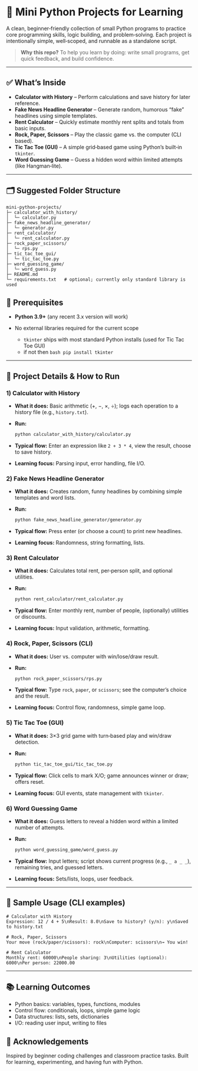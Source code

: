 # 🐍 Mini Python Projects for Learning

A clean, beginner‑friendly collection of small Python programs to practice core programming skills, logic building, and problem‑solving. Each project is intentionally simple, well‑scoped, and runnable as a standalone script.

> **Why this repo?** To help you learn by doing: write small programs, get quick feedback, and build confidence.

---

## ✅ What’s Inside

* **Calculator with History** – Perform calculations and save history for later reference.
* **Fake News Headline Generator** – Generate random, humorous “fake” headlines using simple templates.
* **Rent Calculator** – Quickly estimate monthly rent splits and totals from basic inputs.
* **Rock, Paper, Scissors** – Play the classic game vs. the computer (CLI based).
* **Tic Tac Toe (GUI)** – A simple grid‑based game using Python’s built‑in `tkinter`.
* **Word Guessing Game** – Guess a hidden word within limited attempts (like Hangman‑lite).

---

## 🗂️ Suggested Folder Structure

```
mini-python-projects/
├─ calculator_with_history/
│  └─ calculator.py
├─ fake_news_headline_generator/
│  └─ generator.py
├─ rent_calculator/
│  └─ rent_calculator.py
├─ rock_paper_scissors/
│  └─ rps.py
├─ tic_tac_toe_gui/
│  └─ tic_tac_toe.py
├─ word_guessing_game/
│  └─ word_guess.py
├─ README.md
└─ requirements.txt   # optional; currently only standard library is used
```
## 🧰 Prerequisites

* **Python 3.9+** (any recent 3.x version will work)
* No external libraries required for the current scope

  * `tkinter` ships with most standard Python installs (used for Tic Tac Toe GUI)
  * if not then  ```bash pip install tkinter  ```
  
---

## 📘 Project Details & How to Run

### 1) Calculator with History

* **What it does:** Basic arithmetic (+, −, ×, ÷); logs each operation to a history file (e.g., `history.txt`).
* **Run:**

  ```bash
  python calculator_with_history/calculator.py
  ```
* **Typical flow:** Enter an expression like `2 + 3 * 4`, view the result, choose to save history.
* **Learning focus:** Parsing input, error handling, file I/O.

### 2) Fake News Headline Generator

* **What it does:** Creates random, funny headlines by combining simple templates and word lists.
* **Run:**

  ```bash
  python fake_news_headline_generator/generator.py
  ```
* **Typical flow:** Press enter (or choose a count) to print new headlines.
* **Learning focus:** Randomness, string formatting, lists.

### 3) Rent Calculator

* **What it does:** Calculates total rent, per‑person split, and optional utilities.
* **Run:**

  ```bash
  python rent_calculator/rent_calculator.py
  ```
* **Typical flow:** Enter monthly rent, number of people, (optionally) utilities or discounts.
* **Learning focus:** Input validation, arithmetic, formatting.

### 4) Rock, Paper, Scissors (CLI)

* **What it does:** User vs. computer with win/lose/draw result.
* **Run:**

  ```bash
  python rock_paper_scissors/rps.py
  ```
* **Typical flow:** Type `rock`, `paper`, or `scissors`; see the computer’s choice and the result.
* **Learning focus:** Control flow, randomness, simple game loop.

### 5) Tic Tac Toe (GUI)

* **What it does:** 3×3 grid game with turn‑based play and win/draw detection.
* **Run:**

  ```bash
  python tic_tac_toe_gui/tic_tac_toe.py
  ```
* **Typical flow:** Click cells to mark X/O; game announces winner or draw; offers reset.
* **Learning focus:** GUI events, state management with `tkinter`.

### 6) Word Guessing Game

* **What it does:** Guess letters to reveal a hidden word within a limited number of attempts.
* **Run:**

  ```bash
  python word_guessing_game/word_guess.py
  ```
* **Typical flow:** Input letters; script shows current progress (e.g., `_ a _ _`), remaining tries, and guessed letters.
* **Learning focus:** Sets/lists, loops, user feedback.

---

## 🧪 Sample Usage (CLI examples)

```text
# Calculator with History
Expression: 12 / 4 + 5\nResult: 8.0\nSave to history? (y/n): y\nSaved to history.txt

# Rock, Paper, Scissors
Your move (rock/paper/scissors): rock\nComputer: scissors\n→ You win!

# Rent Calculator
Monthly rent: 60000\nPeople sharing: 3\nUtilities (optional): 6000\nPer person: 22000.00
```

---

## 📚 Learning Outcomes

* Python basics: variables, types, functions, modules
* Control flow: conditionals, loops, simple game logic
* Data structures: lists, sets, dictionaries
* I/O: reading user input, writing to files

## 🙌 Acknowledgements

Inspired by beginner coding challenges and classroom practice tasks. Built for learning, experimenting, and having fun with Python.
